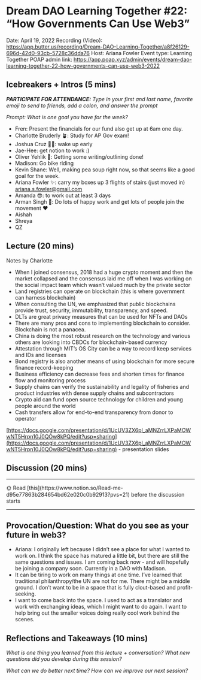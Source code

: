 # Dream DAO Learning Together #22: “How Governments Can Use Web3”

Date: April 19, 2022
Recording (Video): https://app.butter.us/recording/Dream-DAO-Learning-Together/a8f26129-696d-42d0-93cb-5728c36dda76
Host: Ariana Fowler
Event type: Learning Together
POAP admin link: https://app.poap.xyz/admin/events/dream-dao-learning-together-22-how-governments-can-use-web3-2022

## Icebreakers + Intros (5 mins)

***PARTICIPATE FOR ATTENDANCE:** Type in your first and last name, favorite emoji to send to friends, add a colon, and answer the prompt*

*Prompt: What is one goal you have for the week?*

- Fren: Present the financials for our fund also get up at 6am one day.
- Charlotte Bruderly 🪴: Study for AP Gov exam!
- Joshua Cruz ✌🏻: wake up early
- Jae-Hee: get notion to work :)
- Oliver Yehlik 🌃: Getting some writing/outlining done!
- Madison: Go bike riding
- Kevin Shane: Well, making pea soup right now, so that seems like a good goal for the week.
- Ariana Fowler ✨: carry my boxes up 3 flights of stairs (just moved in) [ariana.s.fowler@gmail.com](mailto:ariana.s.fowler@gmail.com)
- Amanda 😎: to work out at least 3 days
- Arman Singh 🐷: Do lots of happy work and get lots of people join the movement ❤
- Aishah
- Shreya
- QZ

## Lecture (20 mins)

Notes by Charlotte

- When I joined consensus, 2018 had a huge crypto moment and then the market collapsed and the consensus laid me off when I was working on the social impact team which wasn’t valued much by the private sector
- Land registries can operate on blockchain (this is where government can harness blockchain)
- When consulting the UN, we emphasized that public blockchains provide trust, security, immutability, transparency, and speed.
- DLTs are great privacy measures that can be used for NFTs and DAOs
- There are many pros and cons to implementing blockchain to consider. Blockchain is not a panacea.
- China is doing the most robust research on the technology and various others are looking into CBDCs for blockchain-based currency
- Attestation through MIT’s OS City can be a way to record keep services and IDs and licenses
- Bond registry is also another means of using blockchain for more secure finance record-keeping
- Business efficiency can decrease fees and shorten times for finance flow and monitoring process
- Supply chains can verify the sustainability and legality of fisheries and product industries with dense supply chains and subcontractors
- Crypto aid can fund open source technology for children and young people around the world
- Cash transfers allow for end-to-end transparency from donor to operator

[https://docs.google.com/presentation/d/1UcUV3ZX6pl_aMNZrrLXPaMOWwNT5Hrpn10J0QOw8kPQ/edit?usp=sharing](https://docs.google.com/presentation/d/1UcUV3ZX6pl_aMNZrrLXPaMOWwNT5Hrpn10J0QOw8kPQ/edit?usp=sharing) - presentation slides

## Discussion (20 mins)

---

<aside>
🌞 Read [this](https://www.notion.so/Read-me-d95e77863b284654bd62e020c0b92913?pvs=21) before the discussion starts

</aside>

---

## Provocation/Question: What do you see as your future in web3?

- Ariana: I originally left because I didn’t see a place for what I wanted to work on.  I think the space has matured a little bit, but there are still the same questions and issues.  I am coming back now - and will hopefully be joining a company soon.  Currently in a DAO with Madison.
- It can be tiring to work on many things at one time.  I’ve learned that traditional philanthropy/the UN are not for me.  There might be a middle ground.  I don’t want to be in a space that is fully clout-based and profit-seeking.
- I want to come back into the space.  I used to act as a translator and work with exchanging ideas, which I might want to do again.  I want to help bring out the smaller voices doing really cool work behind the scenes.

## Reflections and Takeaways (10 mins)

*What is one thing you learned from this lecture + conversation? What new questions did you develop during this session?*

*What can we do better next time? How can we improve our next session?*